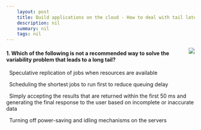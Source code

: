 ```yaml
---
    layout: post
    title: Build applications on the cloud - How to deal with tail latency
    description: nil
    summary: nil
    tags: nil
---
```



 <a target="_blank" href="https://docs.microsoft.com/en-us/learn/modules/cmu-build-apps-cloud/6-tail-latency/"><i class="fas fa-external-link-alt"></i> </a>
 <img align="right" src="https://docs.microsoft.com/en-us/learn/achievements/cmu-cloud-developer/build-applications-on-the-cloud.svg">
####  1. Which of the following is not a recommended way to solve the variability problem that leads to a long tail?


<i class='far fa-square'></i> &nbsp;&nbsp;Speculative replication of jobs when resources are available

<i class='fas fa-check-square' style='color: Dodgerblue;'></i> &nbsp;&nbsp;Scheduling the shortest jobs to run first to reduce queuing delay

<i class='far fa-square'></i> &nbsp;&nbsp;Simply accepting the results that are returned within the first 50 ms and generating the final response to the user based on incomplete or inaccurate data

<i class='far fa-square'></i> &nbsp;&nbsp;Turning off power-saving and idling mechanisms on the servers
<br />
<br />
<br />
